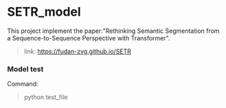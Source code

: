 # SETR_model
This project implement the paper:"Rethinking Semantic Segmentation from a Sequence-to-Sequence Perspective with Transformer".
> link: https://fudan-zvg.github.io/SETR

### Model test
Command:
> python test_file

